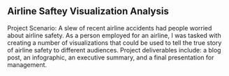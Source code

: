 ## Airline Saftey Visualization Analysis
Project Scenario: A slew of recent airline accidents had people worried about airline safety. As a person employed for an airline, I was tasked with creating a number of visualizations that could be used to tell the true story of airline safety to different audiences. 
Project deliverables include: a blog post, an infographic, an executive summary, and a final presentation for management.
